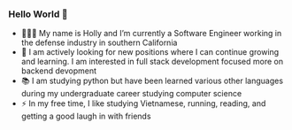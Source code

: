 ### Hello World 👋

- 👩🏻‍💻 My name is Holly and I’m currently a Software Engineer working in the defense industry in southern California
- 🎯 I am actively looking for new positions where I can continue growing and learning. I am interested in full stack development focused more on backend devopment
- 📚 I am studying python but have been learned various other languages during my undergraduate career studying computer science
- ⚡ In my free time, I like studying Vietnamese, running, reading, and getting a good laugh in with friends

<!--
**hollyhaho/hollyhaho** is a ✨ _special_ ✨ repository because its `README.md` (this file) appears on your GitHub profile.

Here are some ideas to get you started:

- 🔭 I’m currently working on ...
- 🌱 I’m currently learning ...
- 👯 I’m looking to collaborate on ...
- 🤔 I’m looking for help with ...
- 💬 Ask me about ...
- 📫 How to reach me: ...
- 😄 Pronouns: ...
- ⚡ Fun fact: ...
-->
